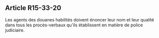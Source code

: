 Article R15-33-20
----
Les agents des douanes habilités doivent énoncer leur nom et leur qualité dans
tous les procès-verbaux qu'ils établissent en matière de police judiciaire.
